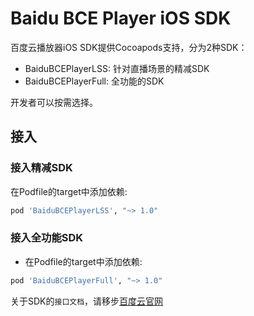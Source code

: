 # Baidu BCE Player iOS SDK

百度云播放器iOS SDK提供Cocoapods支持，分为2种SDK：

* BaiduBCEPlayerLSS: 针对直播场景的精减SDK
* BaiduBCEPlayerFull: 全功能的SDK

开发者可以按需选择。

## 接入

### 接入精减SDK
在Podfile的target中添加依赖:
```ruby
pod 'BaiduBCEPlayerLSS', "~> 1.0"
```

### 接入全功能SDK
* 在Podfile的target中添加依赖:
```ruby
pod 'BaiduBCEPlayerFull', "~> 1.0"
```

关于SDK的`接口文档`，请移步[百度云官网](https://cloud.baidu.com/doc/MCT/iOS-Player-SDK.html)

